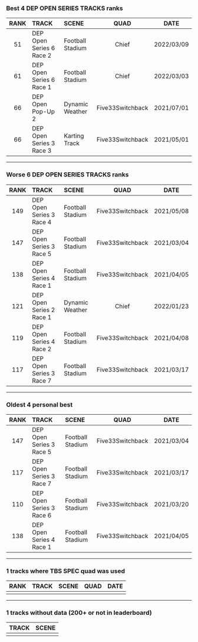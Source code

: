 ### Best 4 DEP OPEN SERIES TRACKS ranks
|RANK|TRACK|SCENE|QUAD|DATE|
|:---:|:---|:---|:---:|:---:|
|51|DEP Open Series 6 Race 2|Football Stadium|Chief|2022/03/09|
|61|DEP Open Series 6 Race 1|Football Stadium|Chief|2022/03/03|
|66|DEP Open Pop-Up 2|Dynamic Weather|Five33Switchback|2021/07/01|
|66|DEP Open Series 3 Race 3|Karting Track|Five33Switchback|2021/05/01|
---
### Worse 6 DEP OPEN SERIES TRACKS ranks
|RANK|TRACK|SCENE|QUAD|DATE|
|:---:|:---|:---|:---:|:---:|
|149|DEP Open Series 3 Race 4|Football Stadium|Five33Switchback|2021/05/08|
|147|DEP Open Series 3 Race 5|Football Stadium|Five33Switchback|2021/03/04|
|138|DEP Open Series 4 Race 1|Football Stadium|Five33Switchback|2021/04/05|
|121|DEP Open Series 2 Race 1|Dynamic Weather|Chief|2022/01/23|
|119|DEP Open Series 4 Race 2|Football Stadium|Five33Switchback|2021/04/08|
|117|DEP Open Series 3 Race 7|Football Stadium|Five33Switchback|2021/03/17|
---
### Oldest 4 personal best
|RANK|TRACK|SCENE|QUAD|DATE|
|:---:|:---|:---|:---:|:---:|
|147|DEP Open Series 3 Race 5|Football Stadium|Five33Switchback|2021/03/04|
|117|DEP Open Series 3 Race 7|Football Stadium|Five33Switchback|2021/03/17|
|110|DEP Open Series 3 Race 6|Football Stadium|Five33Switchback|2021/03/20|
|138|DEP Open Series 4 Race 1|Football Stadium|Five33Switchback|2021/04/05|
---
### 1 tracks where TBS SPEC quad was used
|RANK|TRACK|SCENE|QUAD|DATE|
|:---:|:---|:---|:---:|:---:|
||||||
---
### 1 tracks without data (200+ or not in leaderboard)
|TRACK|SCENE|
|:---|:---|
|||
